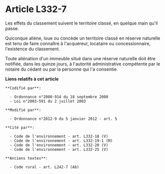 # Article L332-7

Les effets du classement suivent le territoire classé, en quelque main qu'il passe.

Quiconque aliène, loue ou concède un territoire classé en réserve naturelle est tenu de faire connaître à l'acquéreur,
locataire ou concessionnaire, l'existence du classement.

Toute aliénation d'un immeuble situé dans une réserve naturelle doit être notifiée, dans les quinze jours, à l'autorité
administrative compétente par le notaire du cédant ou par la personne qui l'a consentie.

**Liens relatifs à cet article**

	**Codifié par**:

	  - Ordonnance n°2000-914 du 18 septembre 2000
	  - Loi n°2003-591 du 2 juillet 2003

	**Modifié par**:

	  - Ordonnance n°2012-9 du 5 janvier 2012 - art. 5

	**Cité par**:

	  - Code de l'environnement - art. L332-18 (V)
	  - Code de l'environnement - art. L332-19-1 (M)
	  - Code de l'environnement - art. L332-20 (V)
	  - Code de l'environnement - art. L332-25 (V)

	**Anciens textes**:

	  - Code rural - art. L242-7 (Ab)
